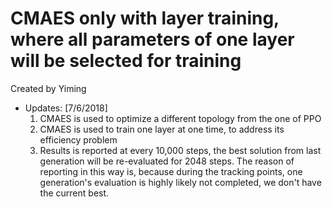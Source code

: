 # CMAES only with layer training, where all parameters of one layer will be selected for training
Created by Yiming

- Updates: [7/6/2018]
    1. CMAES is used to optimize a different topology from the one of PPO
    2. CMAES is used to train one layer at one time, to address its efficiency problem
    3. Results is reported at every 10,000 steps, the best solution from last generation will be re-evaluated for 2048 steps.
       The reason of reporting in this way is, because during the tracking points, one generation's evaluation is highly likely
        not completed, we don't have the current best.
